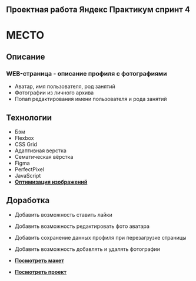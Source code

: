 ## **Проектная работа Яндекс Практикум спринт 4**
# **МЕСТО**

## **Описание**
### **WEB-страница - описание профиля с фотографиями**
* Аватар, имя пользователя, род занятий
* Фотографии из личного архива
* Попап редактирования имени пользователя и рода занятий

## **Технологии**
* Бэм
* Flexbox
* CSS Grid 
* Адаптивная верстка
* Сематическая вёрстка
* Figma
* PerfectPixel
* JavaScript
* [**Оптимизация изображений**](https://tinypng.com/)

## **Доработка**
* Добавить возможность ставить лайки
* Добавить возможность редактировать фото аватара
* Добавить сохранение данных профиля при перезагрузке страницы
* Добавить возможность добавлять и удалять фотографии

* [**Посмотреть макет**](https://www.figma.com/file/2cn9N9jSkmxD84oJik7xL7/JavaScript.-Sprint-4?node-id=0%3A1)
* [**Посмотреть проект**](https://motopeter.github.io/mesto)

